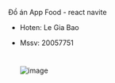 Đồ án App Food - react navite
 - Hoten: Le Gia Bao
 - Mssv: 20057751

   #
   ![image](https://github.com/user-attachments/assets/74eb8036-dae7-46e9-9d69-f1ee18342f39)

